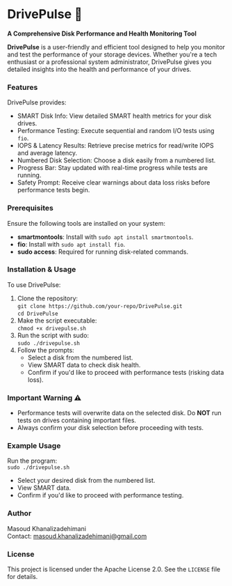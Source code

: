 # DrivePulse 🚀  
**A Comprehensive Disk Performance and Health Monitoring Tool**

**DrivePulse** is a user-friendly and efficient tool designed to help you monitor and test the performance of your storage devices. Whether you're a tech enthusiast or a professional system administrator, DrivePulse gives you detailed insights into the health and performance of your drives.

### Features
DrivePulse provides:
- SMART Disk Info: View detailed SMART health metrics for your disk drives.
- Performance Testing: Execute sequential and random I/O tests using `fio`.
- IOPS & Latency Results: Retrieve precise metrics for read/write IOPS and average latency.
- Numbered Disk Selection: Choose a disk easily from a numbered list.
- Progress Bar: Stay updated with real-time progress while tests are running.
- Safety Prompt: Receive clear warnings about data loss risks before performance tests begin.

### Prerequisites
Ensure the following tools are installed on your system:
- **smartmontools**: Install with `sudo apt install smartmontools`.
- **fio**: Install with `sudo apt install fio`.
- **sudo access**: Required for running disk-related commands.

### Installation & Usage
To use DrivePulse:
1. Clone the repository:  
   `git clone https://github.com/your-repo/DrivePulse.git`  
   `cd DrivePulse`
2. Make the script executable:  
   `chmod +x drivepulse.sh`
3. Run the script with sudo:  
   `sudo ./drivepulse.sh`
4. Follow the prompts:
   - Select a disk from the numbered list.
   - View SMART data to check disk health.
   - Confirm if you'd like to proceed with performance tests (risking data loss).

### Important Warning ⚠️
- Performance tests will overwrite data on the selected disk. Do **NOT** run tests on drives containing important files.
- Always confirm your disk selection before proceeding with tests.

### Example Usage
Run the program:  
`sudo ./drivepulse.sh`  
- Select your desired disk from the numbered list.  
- View SMART data.  
- Confirm if you'd like to proceed with performance testing.

### Author
Masoud Khanalizadehimani  
Contact: [masoud.khanalizadehimani@gmail.com](mailto:masoud.khanalizadehimani@gmail.com)

### License
This project is licensed under the Apache License 2.0. See the `LICENSE` file for details.
